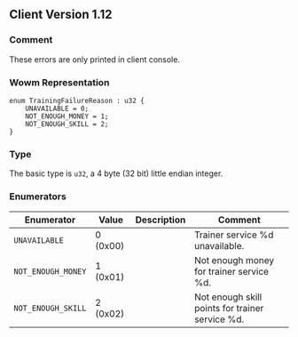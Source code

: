 ## Client Version 1.12

### Comment

These errors are only printed in client console.

### Wowm Representation
```rust,ignore
enum TrainingFailureReason : u32 {
    UNAVAILABLE = 0;
    NOT_ENOUGH_MONEY = 1;
    NOT_ENOUGH_SKILL = 2;
}
```
### Type
The basic type is `u32`, a 4 byte (32 bit) little endian integer.
### Enumerators
| Enumerator | Value  | Description | Comment |
| --------- | -------- | ----------- | ------- |
| `UNAVAILABLE` | 0 (0x00) |  | Trainer service %d unavailable. |
| `NOT_ENOUGH_MONEY` | 1 (0x01) |  | Not enough money for trainer service %d. |
| `NOT_ENOUGH_SKILL` | 2 (0x02) |  | Not enough skill points for trainer service %d. |
